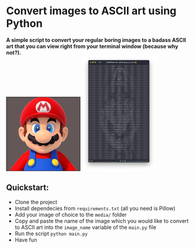 # Convert images to ASCII art using Python

**A simple script to convert your regular boring images to a badass ASCII art that you can view right from your terminal window (because why not?).**\
<img src="media/Mario.jpeg" width=200>  <img src="media/Mario_ASCII.jpeg" width=200>

## Quickstart:
- Clone the project
- Install dependecies from `requirements.txt` (all you need is Pillow)
- Add your image of choice to the `media/` folder
- Copy and paste the name of the image which you would like to convert to ASCII art into the `image_name` variable of the `main.py` file
- Run the script `python main.py`
- Have fun